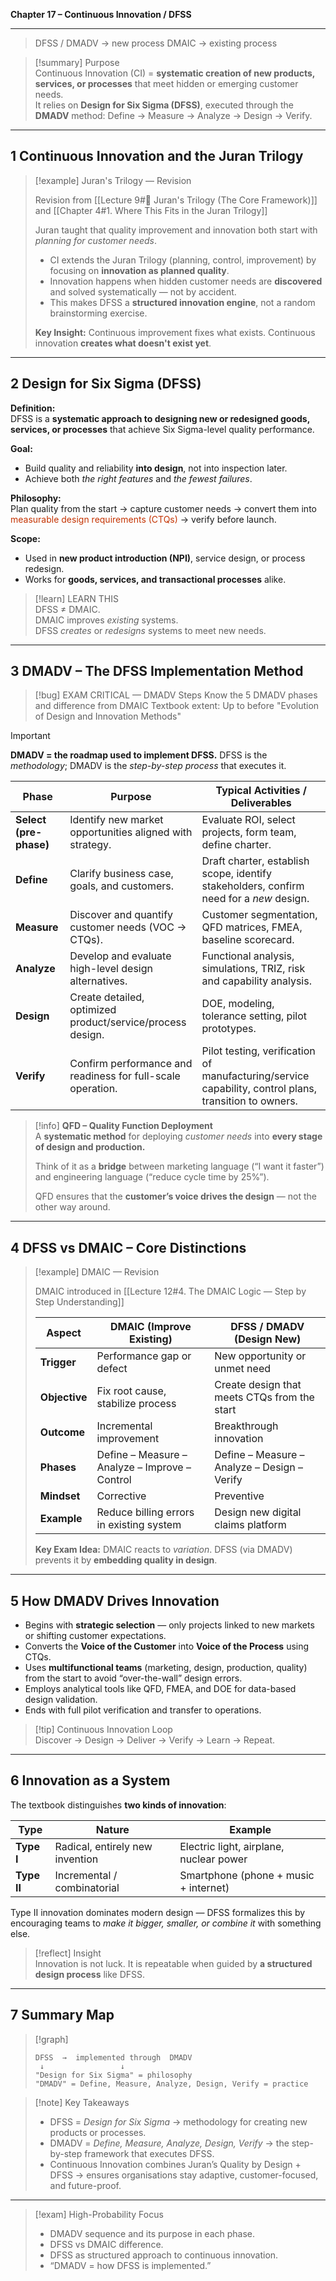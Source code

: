 **Chapter 17 – Continuous Innovation / DFSS**

---
> DFSS / DMADV → new process
> DMAIC → existing process

> [!summary] Purpose  
> Continuous Innovation (CI) = **systematic creation of new products, services, or processes** that meet hidden or emerging customer needs.  
> It relies on **Design for Six Sigma (DFSS)**, executed through the **DMADV** method: Define → Measure → Analyze → Design → Verify.

---

## 1  Continuous Innovation and the Juran Trilogy

> [!example] Juran's Trilogy — Revision
>
> Revision from [[Lecture 9#🔺 Juran's Trilogy (The Core Framework)]] and [[Chapter 4#1. Where This Fits in the Juran Trilogy]]
>
> Juran taught that quality improvement and innovation both start with *planning for customer needs*.
>
> - CI extends the Juran Trilogy (planning, control, improvement) by focusing on **innovation as planned quality**.
> - Innovation happens when hidden customer needs are **discovered** and solved systematically — not by accident.
> - This makes DFSS a **structured innovation engine**, not a random brainstorming exercise.
>
> **Key Insight:**
> Continuous improvement fixes what exists.
> Continuous innovation **creates what doesn't exist yet**.

---

## 2  Design for Six Sigma (DFSS)

**Definition:**  
DFSS is a **systematic approach to designing new or redesigned goods, services, or processes** that achieve Six Sigma-level quality performance.

**Goal:**  
- Build quality and reliability **into design**, not into inspection later.  
- Achieve both *the right features* and *the fewest failures*.

**Philosophy:**  
Plan quality from the start → capture customer needs → convert them into <span style="color:rgb(196, 51, 2)">measurable design requirements (CTQs)</span> → verify before launch.

**Scope:**  
- Used in **new product introduction (NPI)**, service design, or process redesign.  
- Works for **goods, services, and transactional processes** alike.

> [!learn] LEARN THIS  
> DFSS ≠ DMAIC.  
> DMAIC improves *existing* systems.  
> DFSS *creates* or *redesigns* systems to meet new needs.

---

## 3  DMADV – The DFSS Implementation Method

> [!bug] EXAM CRITICAL — DMADV Steps
> Know the 5 DMADV phases and difference from DMAIC
> Textbook extent: Up to before "Evolution of Design and Innovation Methods"

> [!important]
> **DMADV = the roadmap used to implement DFSS.**
> DFSS is the *methodology*; DMADV is the *step-by-step process* that executes it.

| **Phase**              | **Purpose**                                                 | **Typical Activities / Deliverables**                                                                 |
| ---------------------- | ----------------------------------------------------------- | ----------------------------------------------------------------------------------------------------- |
| **Select (pre-phase)** | Identify new market opportunities aligned with strategy.    | Evaluate ROI, select projects, form team, define charter.                                             |
| **Define**             | Clarify business case, goals, and customers.                | Draft charter, establish scope, identify stakeholders, confirm need for a *new* design.               |
| **Measure**            | Discover and quantify customer needs (VOC → CTQs).          | Customer segmentation, QFD matrices, FMEA, baseline scorecard.                                        |
| **Analyze**            | Develop and evaluate high-level design alternatives.        | Functional analysis, simulations, TRIZ, risk and capability analysis.                                 |
| **Design**             | Create detailed, optimized product/service/process design.  | DOE, modeling, tolerance setting, pilot prototypes.                                                   |
| **Verify**             | Confirm performance and readiness for full-scale operation. | Pilot testing, verification of manufacturing/service capability, control plans, transition to owners. |

> [!info] **QFD – Quality Function Deployment**  
> A **systematic method** for deploying *customer needs* into **every stage of design and production.**  
>  
> Think of it as a **bridge** between marketing language (“I want it faster”) and engineering language (“reduce cycle time by 25%”).  
>  
> QFD ensures that the **customer’s voice drives the design** — not the other way around.

---

## 4  DFSS vs DMAIC – Core Distinctions

> [!example] DMAIC — Revision
>
> DMAIC introduced in [[Lecture 12#4. The DMAIC Logic — Step by Step Understanding]]
>
> | **Aspect** | **DMAIC (Improve Existing)** | **DFSS / DMADV (Design New)** |
> |-------------|------------------------------|--------------------------------|
> | **Trigger** | Performance gap or defect | New opportunity or unmet need |
> | **Objective** | Fix root cause, stabilize process | Create design that meets CTQs from the start |
> | **Outcome** | Incremental improvement | Breakthrough innovation |
> | **Phases** | Define – Measure – Analyze – Improve – Control | Define – Measure – Analyze – Design – Verify |
> | **Mindset** | Corrective | Preventive |
> | **Example** | Reduce billing errors in existing system | Design new digital claims platform |
>
> **Key Exam Idea:**
> DMAIC reacts to *variation*.
> DFSS (via DMADV) prevents it by **embedding quality in design**.

---

## 5  How DMADV Drives Innovation

- Begins with **strategic selection** — only projects linked to new markets or shifting customer expectations.  
- Converts the **Voice of the Customer** into **Voice of the Process** using CTQs.  
- Uses **multifunctional teams** (marketing, design, production, quality) from the start to avoid “over-the-wall” design errors.  
- Employs analytical tools like QFD, FMEA, and DOE for data-based design validation.  
- Ends with full pilot verification and transfer to operations.

> [!tip] Continuous Innovation Loop  
> Discover → Design → Deliver → Verify → Learn → Repeat.

---

## 6  Innovation as a System

The textbook distinguishes **two kinds of innovation**:

| **Type** | **Nature** | **Example** |
|-----------|-------------|--------------|
| **Type I** | Radical, entirely new invention | Electric light, airplane, nuclear power |
| **Type II** | Incremental / combinatorial | Smartphone (phone + music + internet) |

Type II innovation dominates modern design — DFSS formalizes this by encouraging teams to *make it bigger, smaller, or combine it* with something else.

> [!reflect] Insight  
> Innovation is not luck. It is repeatable when guided by **a structured design process** like DFSS.

---

## 7  Summary Map

> [!graph]
> ```
> DFSS  →  implemented through  DMADV  
>  ↓                 ↓  
> "Design for Six Sigma" = philosophy  
> "DMADV" = Define, Measure, Analyze, Design, Verify = practice  
> ```

> [!note] Key Takeaways  
> - DFSS = *Design for Six Sigma* → methodology for creating new products or processes.  
> - DMADV = *Define, Measure, Analyze, Design, Verify* → the step-by-step framework that executes DFSS.  
> - Continuous Innovation combines Juran’s Quality by Design + DFSS → ensures organisations stay adaptive, customer-focused, and future-proof.

---

> [!exam] High-Probability Focus  
> - DMADV sequence and its purpose in each phase.  
> - DFSS vs DMAIC difference.  
> - DFSS as structured approach to continuous innovation.  
> - “DMADV = how DFSS is implemented.”
